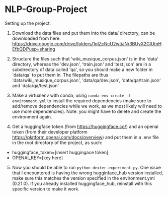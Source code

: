 # NLP-Group-Project

Setting up the project:

1. Download the data files and put them into the data/ directory, can be downloaded from here: https://drive.google.com/drive/folders/1qIZcNcU2wtiJNr3BUyX2GIUtnHEfbQDi?usp=sharing

2. Structure the files such that 'wiki_musique_corpus.json' is in the 'data' directory, whereas the 'dev.json', 'train.json' and 'test.json' are in a subdirectory of data called 'qa', so you should make a new folder in 'data/qa' to put them in. The filepaths are thus 'data/wiki_musique_corpus.json', 'data/qa/dev.json', 'data/qa/train.json' and 'data/qa/test.json'

3. Make a virtualenv with conda, using ``` conda env create -f environment.yml ``` to install the required dependencies (make sure to add/remove dependencies while we work, as we most likely will need to use more dependencies). Note: you might have to delete and create the environment again.

4. Get a huggingface token (from https://huggingface.co/) and an openai token (from their developer platform https://platform.openai.com/docs/overview) and put them in a .env file in the root directory of the project, as such: 
- huggingface_token=[insert huggingace token] 
- OPENAI_KEY=[key here]

5. Now you should be able to run ``` python dexter-experiment.py ```. One issue that I encountered is having the wrong hugginface_hub version installed, make sure this matches the version specified in the environment.yml (0.21.0). If you already installed huggingface_hub, reinstall with this specific version to make it work.


